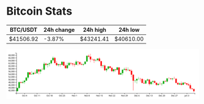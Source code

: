 # Bitcoin Stats

BTC/USDT|24h change|24h high|24h low|
|---|---|---|---|
|$41506.92|-3.87%|$43241.41|$40610.00|

<img src="./chart.svg">
